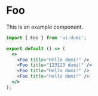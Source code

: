 # Foo

This is an example component.

```jsx
import { Foo } from 'ui-dumi';

export default () => (
  <>
    <Foo title="Hello dumi!" />
    <Foo title="123123 dumi!" />
    <Foo title="Hello dumi!" />
    <Foo title="Hello dumi!" />
  </>
);
```
